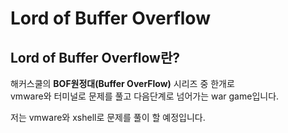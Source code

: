 Lord of Buffer Overflow 
========================

## Lord of Buffer Overflow란?
 
 해커스쿨의 **BOF원정대(Buffer OverFlow)** 시리즈 중 한개로  
 vmware와 터미널로 문제를 풀고 다음단계로 넘어가는 war game입니다.
 
 저는 vmware와 xshell로 문제를 풀이 할 예정입니다.
 
